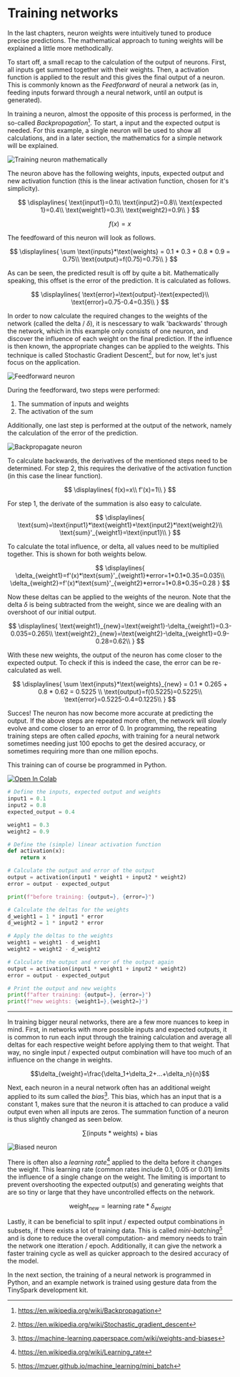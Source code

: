 # Training networks

In the last chapters, neuron weights were intuitively tuned to produce precise predictions. The mathematical approach to tuning weights will be explained a little more methodically. 

To start off, a small recap to the calculation of the output of neurons. First, all inputs get summed together with their weights. Then, a activation function is applied to the result and this gives the final output of a neuron. This is commonly known as the _Feedforward_ of neural a network (as in, feeding inputs forward through a neural network, until an output is generated).

In training a neuron, almost the opposite of this process is performed, in the so-called _Backpropagation_[^1]. To start, a input and the expected output is needed. For this example, a single neuron will be used to show all calculations, and in a later section, the mathematics for a simple network will be explained.

[^1]:<https://en.wikipedia.org/wiki/Backpropagation>

![Training neuron mathematically](../assets/images/training_neuron_weights.png)

The neuron above has the following weights, inputs, expected output and new activation function (this is the linear activation function, chosen for it's simplicity).

$$
\displaylines{
\text{input1}=0.1\\
\text{input2}=0.8\\
\text{expected 1}=0.4\\
\text{weight1}=0.3\\
\text{weight2}=0.9\\
}
$$

$$ 
f(x) = x
$$

The feedfoward of this neuron will look as follows.

$$
\displaylines{
\sum \text{inputs}*\text{weights} = 0.1 * 0.3 + 0.8 * 0.9 = 0.75\\
\text{output}=f(0.75)=0.75\\
}
$$

As can be seen, the predicted result is off by quite a bit. Mathematically speaking, this offset is the error of the prediction. It is calculated as follows.

$$
\displaylines{
\text{error}=\text{output}-\text{expected}\\
\text{error}=0.75-0.4=0.35\\
}
$$

In order to now calculate the required changes to the weights of the network (called the delta / $\delta$), it is nescessary to walk 'backwards' through the network, which in this example only consists of one neuron, and discover the influence of each weight on the final prediction. If the influence is then known, the appropriate changes can be applied to the weights. This technique is called Stochastic Gradient Descent[^2], but for now, let's just focus on the application.

[^2]:<https://en.wikipedia.org/wiki/Stochastic_gradient_descent>

![Feedforward neuron](../assets/images/neuron_structure.png)

During the feedforward, two steps were performed:

1. The summation of inputs and weights
2. The activation of the sum

Additionally, one last step is performed at the output of the network, namely the calculation of the error of the prediction.

![Backpropagate neuron](../assets/images/neuron_backpropagation.png)

To calculate backwards, the derivatives of the mentioned steps need to be determined. For step 2, this requires the derivative of the activation function (in this case the linear function).

$$
\displaylines{
f(x)=x\\
f'(x)=1\\
}
$$

For step 1, the derivate of the summation is also easy to calculate.

$$
\displaylines{
\text{sum}=\text{input1}*\text{weight1}+\text{input2}*\text{weight2}\\
\text{sum}'_{weight1}=\text{input1}\\
}
$$

To calculate the total influence, or delta, all values need to be multiplied together. This is shown for both weights below.

$$
\displaylines{
\delta_{weight1}=f'(x)*\text{sum}'_{weight1}*error=1*0.1*0.35=0.035\\
\delta_{weight2}=f'(x)*\text{sum}'_{weight2}*error=1*0.8*0.35=0.28
}
$$

Now these deltas can be applied to the weights of the neuron. Note that the delta $\delta$ is being subtracted from the weight, since we are dealing with an overshoot of our initial output.

$$
\displaylines{
\text{weight1}_{new}=\text{weight1}-\delta_{weight1}=0.3-0.035=0.265\\
\text{weight2}_{new}=\text{weight2}-\delta_{weight1}=0.9-0.28=0.62\\
}
$$

With these new weights, the output of the neuron has come closer to the expected output. To check if this is indeed the case, the error can be re-calculated as well.

$$
\displaylines{
\sum \text{inputs}*\text{weights}_{new} = 0.1 * 0.265 + 0.8 * 0.62 = 0.5225 \\
\text{output}=f(0.5225)=0.5225\\
\text{error}=0.5225-0.4=0.1225\\
}
$$

Succes! The neuron has now become more accurate at predicting the output. If the above steps are repeated more often, the network will slowly evolve and come closer to an error of $0$. In programming, the repeating training steps are often called _epochs_, with training for a neural network sometimes needing just 100 epochs to get the desired accuracy, or sometimes requiring more than one million epochs.

This training can of course be programmed in Python.

[![Open In Colab](assets/images/colab-badge.svg)](https://colab.research.google.com/drive/1iXkkWpqd0snpFr8fS0Kxw4A0u2fysBC8#scrollTo=-HVYddbv6mK_)

```python title="training_example.py"
# Define the inputs, expected output and weights
input1 = 0.1
input2 = 0.8
expected_output = 0.4

weight1 = 0.3
weight2 = 0.9

# Define the (simple) linear activation function
def activation(x):
    return x

# Calculate the output and error of the output
output = activation(input1 * weight1 + input2 * weight2)
error = output - expected_output

print(f"before training: {output=}, {error=}")

# Calculate the deltas for the weights
d_weight1 = 1 * input1 * error
d_weight2 = 1 * input2 * error

# Apply the deltas to the weights
weight1 = weight1 - d_weight1
weight2 = weight2 - d_weight2

# Calculate the output and error of the output again
output = activation(input1 * weight1 + input2 * weight2)
error = output - expected_output

# Print the output and new weights
print(f"after training: {output=}, {error=}")
print(f"new weights: {weight1=},{weight2=}")
```

---

In training bigger neural networks, there are a few more nuances to keep in mind. First, in networks with more possible inputs and expected outputs, it is common to run each input through the training calculation and average all deltas for each respective weight before applying them to that weight. That way, no single input / expected output combination will have too much of an influence on the change in weights. 

$$\delta_{weight}=\frac{\delta_1+\delta_2+...+\delta_n}{n}$$

Next, each neuron in a neural network often has an additional weight applied to its sum called the _bias_[^3]. This bias, which has an input that is a constant $1$, makes sure that the neuron it is attached to can produce a valid output even when all inputs are zeros. The summation function of a neuron is thus slightly changed as seen below.

$$\sum (\text{inputs}*\text{weights}) + \text{bias}$$


![Biased neuron](../assets/images/neuron_bias.png)

[^3]:<https://machine-learning.paperspace.com/wiki/weights-and-biases>

There is often also a _learning rate_[^4] applied to the delta before it changes the weight. This learning rate (common rates include 0.1, 0.05 or 0.01) limits the influence of a single change on the weight. The limiting is important to prevent overshooting the expected output(s) and generating weights that are so tiny or large that they have uncontrolled effects on the network. 

$$\text{weight}_{new}=\text{learning rate}*\delta_{weight}$$

[^4]:<https://en.wikipedia.org/wiki/Learning_rate>

Lastly, it can be beneficial to split input / expected output combinations in subsets, if there exists a lot of training data. This is called _mini-batching_[^5] and  is done to reduce the overall computation- and memory needs to train the network one itteration / epoch. Additionally, it can give the network a faster training cycle as well as quicker approach to the desired accuracy of the model.

[^5]:<https://mzuer.github.io/machine_learning/mini_batch>

In the next section, the training of a neural network is programmed in Python, and an example network is trained using gesture data from the TinySpark development kit.